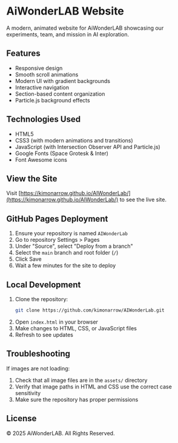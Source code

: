 # AiWonderLAB Website

A modern, animated website for AiWonderLAB showcasing our experiments, team, and mission in AI exploration.

## Features

- Responsive design
- Smooth scroll animations
- Modern UI with gradient backgrounds
- Interactive navigation
- Section-based content organization
- Particle.js background effects

## Technologies Used

- HTML5
- CSS3 (with modern animations and transitions)
- JavaScript (with Intersection Observer API and Particle.js)
- Google Fonts (Space Grotesk & Inter)
- Font Awesome icons

## View the Site

Visit [https://kimonarrow.github.io/AIWonderLab/](https://kimonarrow.github.io/AIWonderLab/) to see the live site.

## GitHub Pages Deployment

1. Ensure your repository is named `AIWonderLab`
2. Go to repository Settings > Pages
3. Under "Source", select "Deploy from a branch"
4. Select the `main` branch and root folder (`/`)
5. Click Save
6. Wait a few minutes for the site to deploy

## Local Development

1. Clone the repository:
   ```bash
   git clone https://github.com/kimonarrow/AIWonderLab.git
   ```
2. Open `index.html` in your browser
3. Make changes to HTML, CSS, or JavaScript files
4. Refresh to see updates

## Troubleshooting

If images are not loading:
1. Check that all image files are in the `assets/` directory
2. Verify that image paths in HTML and CSS use the correct case sensitivity
3. Make sure the repository has proper permissions

## License

© 2025 AiWonderLAB. All Rights Reserved. 